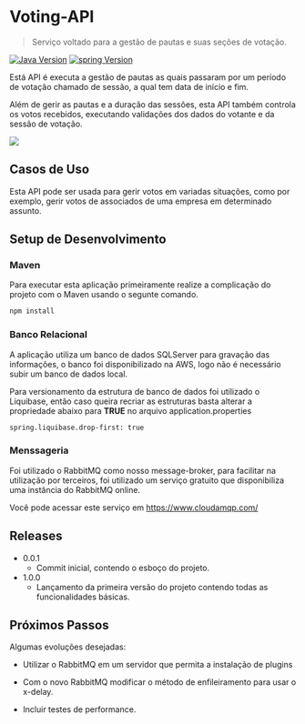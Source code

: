 # Voting-API
> Serviço voltado para a gestão de pautas e suas seções de votação.

[![Java Version][java-image]][npm-url]
[![spring Version][spring-image]][travis-url]

Está API é executa a gestão de pautas as quais passaram por um período de votação chamado de sessão, a qual tem data de início e fim.

Além de gerir as pautas e a duração das sessões, esta API também controla os votos recebidos, executando validações dos dados do votante e da sessão de votação.

![](header.png)

## Casos de Uso

Esta API pode ser usada para gerir votos em variadas situações, como por exemplo, gerir votos de associados de uma empresa em determinado assunto.

## Setup de Desenvolvimento

### Maven
Para executar esta aplicação primeiramente realize a complicação do projeto com o Maven usando o segunte comando.

```sh
npm install
```
### Banco Relacional
A aplicação utiliza um banco de dados SQLServer para gravação das informações, o banco foi disponibilizado na AWS, logo não é necessário subir um banco de dados local.

Para versionamento da estrutura de banco de dados foi utilizado o Liquibase, então caso queira recriar as estruturas basta alterar a propriedade abaixo para **TRUE** no arquivo application.properties

```sh
spring.liquibase.drop-first: true
```
### Menssageria
Foi utilizado o RabbitMQ como nosso message-broker, para facilitar na utilização por terceiros, foi utilizado um serviço gratuito que disponibiliza uma instância do RabbitMQ online. 

Você pode acessar este serviço em https://www.cloudamqp.com/

## Releases

* 0.0.1
    * Commit inicial, contendo o esboço do projeto.
* 1.0.0
    * Lançamento da primeira versão do projeto contendo todas as funcionalidades básicas.

## Próximos Passos

Algumas evoluções desejadas:

* Utilizar o RabbitMQ em um servidor que permita a instalação de plugins

* Com o novo RabbitMQ modificar o método de enfileiramento para usar o x-delay.

* Incluir testes de performance.


<!-- Markdown link & img dfn's -->
[java-image]: https://img.shields.io/badge/java-v14-orange
[spring-image]: https://img.shields.io/badge/spring-v2.3.8.RELEASE-green
[npm-url]: https://npmjs.org/package/datadog-metrics
[npm-downloads]: https://img.shields.io/npm/dm/datadog-metrics.svg?style=flat-square
[travis-image]: https://img.shields.io/travis/dbader/node-datadog-metrics/master.svg?style=flat-square
[travis-url]: https://travis-ci.org/dbader/node-datadog-metrics
[wiki]: https://github.com/yourname/yourproject/wiki